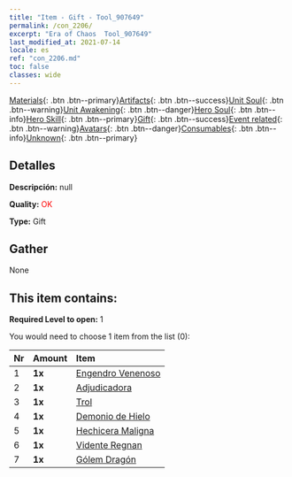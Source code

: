 ```yaml
---
title: "Item - Gift - Tool_907649"
permalink: /con_2206/
excerpt: "Era of Chaos  Tool_907649"
last_modified_at: 2021-07-14
locale: es
ref: "con_2206.md"
toc: false
classes: wide
---
```

 [Materials](/ItemsES/){: .btn .btn--primary}[Artifacts](/ItemsES/Artifacts/){: .btn .btn--success}[Unit Soul](/ItemsES/UnitSoul/){: .btn .btn--warning}[Unit Awakening](/ItemsES/UnitAwakening/){: .btn .btn--danger}[Hero Soul](/ItemsES/HeroSoul/){: .btn .btn--info}[Hero Skill](/ItemsES/HeroSkill/){: .btn .btn--primary}[Gift](/ItemsES/Gift/){: .btn .btn--success}[Event related](/ItemsES/Events/){: .btn .btn--warning}[Avatars](/ItemsES/Avatars/){: .btn .btn--danger}[Consumables](/ItemsES/Consumables/){: .btn .btn--info}[Unknown](/ItemsES/Unknown/){: .btn .btn--primary}

## Detalles
 **Descripción:** null

 **Quality:** <span style="color: #FF0000">OK</span>

 **Type:** Gift

## Gather

  None

## This item contains:

 **Required Level to open:** 1

 You would need to choose 1 item from the list (0):

  | Nr | Amount |     Item    |
  |:---|:-------|:------------|
  | 1 |  **1x** | [Engendro Venenoso](/ItemsES/unt_234/) |  | 
  | 2 |  **1x** | [Adjudicadora](/ItemsES/unt_198/) |  | 
  | 3 |  **1x** | [Trol](/ItemsES/unt_225/) |  | 
  | 4 |  **1x** | [Demonio de Hielo](/ItemsES/unt_269/) |  | 
  | 5 |  **1x** | [Hechicera Maligna](/ItemsES/unt_252/) |  | 
  | 6 |  **1x** | [Vidente Regnan](/ItemsES/unt_279/) |  | 
  | 7 |  **1x** | [Gólem Dragón](/ItemsES/unt_243/) |  | 
